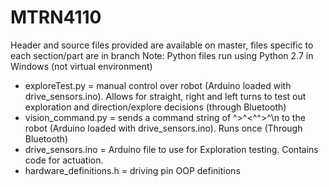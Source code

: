 # MTRN4110

Header and source files provided are available on master, files specific to each section/part are in branch
Note: Python files run using Python 2.7 in Windows (not virtual environment)

- exploreTest.py = manual control over robot (Arduino loaded with drive_sensors.ino). Allows for straight, right and left turns to test out exploration and direction/explore decisions (through Bluetooth)
- vision_command.py = sends a command string of ^>^<^^>^\n to the robot (Arduino loaded with drive_sensors.ino). Runs once (Through Bluetooth)
- drive_sensors.ino = Arduino file to use for Exploration testing. Contains code for actuation.
- hardware_definitions.h = driving pin OOP definitions
